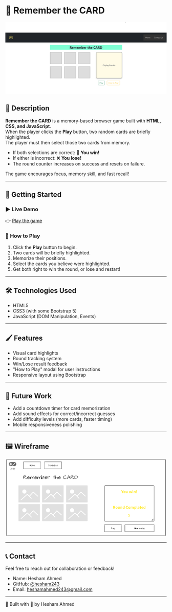 # 🧠 Remember the CARD

![Game Screenshot](./assets/memory-game-screenshot.png)

## 🎯 Description

**Remember the CARD** is a memory-based browser game built with **HTML, CSS, and JavaScript**.  
When the player clicks the **Play** button, two random cards are briefly highlighted.  
The player must then select those two cards from memory.

- If both selections are correct: 🎉 **You win!**
- If either is incorrect: ❌ **You lose!**
- The round counter increases on success and resets on failure.

The game encourages focus, memory skill, and fast recall!

---

## 🚀 Getting Started

### ▶️ Live Demo

👉 [Play the game](https://hesham243.github.io/remember-the-card-game/)

### 🧾 How to Play

1. Click the **Play** button to begin.
2. Two cards will be briefly highlighted.
3. Memorize their positions.
4. Select the cards you believe were highlighted.
5. Get both right to win the round, or lose and restart!

---

## 🛠️ Technologies Used

- HTML5
- CSS3 (with some Bootstrap 5)
- JavaScript (DOM Manipulation, Events)

---

## 🖌️ Features

- Visual card highlights
- Round tracking system
- Win/Lose result feedback
- "How to Play" modal for user instructions
- Responsive layout using Bootstrap

---

## 🧠 Future Work

- Add a countdown timer for card memorization
- Add sound effects for correct/incorrect guesses
- Add difficulty levels (more cards, faster timing)
- Mobile responsiveness polishing

---

## 🖼️ Wireframe

![Wireframe](./assets/wireframe.png)

---

## 📞 Contact

Feel free to reach out for collaboration or feedback!

- Name: Hesham Ahmed
- GitHub: [@hesham243](https://github.com/hesham243)
- Email: heshamahmed243@gmail.com

---

🧩 Built with 💙 by Hesham Ahmed  
